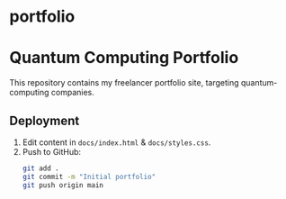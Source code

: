 # portfolio

# Quantum Computing Portfolio

This repository contains my freelancer portfolio site, targeting quantum-computing companies.

## Deployment

1. Edit content in `docs/index.html` & `docs/styles.css`.
2. Push to GitHub:
   ```bash
   git add .
   git commit -m "Initial portfolio"
   git push origin main
   ```
